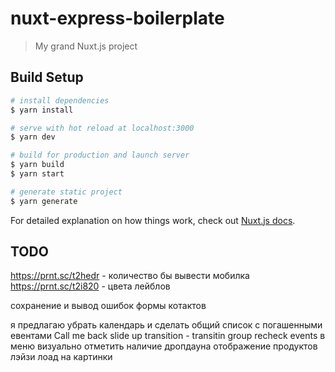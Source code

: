 # nuxt-express-boilerplate

> My grand Nuxt.js project

## Build Setup

```bash
# install dependencies
$ yarn install

# serve with hot reload at localhost:3000
$ yarn dev

# build for production and launch server
$ yarn build
$ yarn start

# generate static project
$ yarn generate
```

For detailed explanation on how things work, check out [Nuxt.js docs](https://nuxtjs.org).

## TODO

https://prnt.sc/t2hedr - количество бы вывести
мобилка
https://prnt.sc/t2i820 - цвета лейблов

сохранение и вывод ошибок формы котактов

я предлагаю убрать календарь и сделать общий список с погашенными евентами
Call me back slide up
transition - transitin group
recheck events
в меню визуально отметить наличие дропдауна
отображение продуктов
лэйзи лоад на картинки
